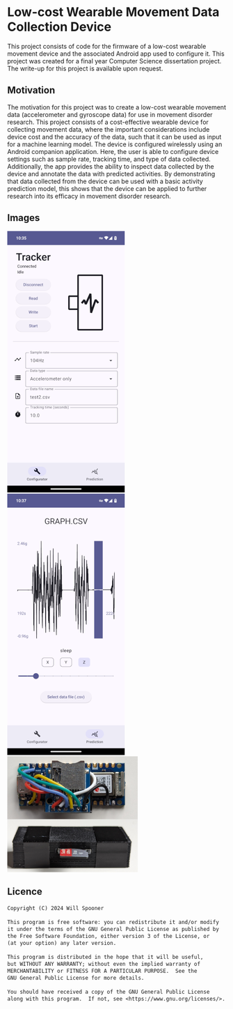 # Low-cost Wearable Movement Data Collection Device

This project consists of code for the firmware of a low-cost wearable movement device and the associated Android app used to configure it. This project was created for a final year Computer Science dissertation project. The write-up for this project is available upon request.

## Motivation
The motivation for this project was to create a low-cost wearable movement data (accelerometer and gyroscope data) for use in movement disorder research. This project consists of a cost-effective wearable device for collecting movement data, where the important considerations include device cost and the accuracy of the data, such that it can be used as input for a machine learning model. The device is configured wirelessly using an Android companion application. Here, the user is able to configure device settings such as sample rate, tracking time, and type of data collected. Additionally, the app provides the ability to inspect data collected by the device and annotate the data with predicted activities. By demonstrating that data collected from the device can be used with a basic activity prediction model, this shows that the device can be applied to further research into its efficacy in movement disorder research.

## Images

![Configuring the device](images/screenshot-1.png)
![Making predictions](images/screenshot-2.png)
![The device](images/photo.png)

## Licence

```
Copyright (C) 2024 Will Spooner

This program is free software: you can redistribute it and/or modify
it under the terms of the GNU General Public License as published by
the Free Software Foundation, either version 3 of the License, or
(at your option) any later version.

This program is distributed in the hope that it will be useful,
but WITHOUT ANY WARRANTY; without even the implied warranty of
MERCHANTABILITY or FITNESS FOR A PARTICULAR PURPOSE.  See the
GNU General Public License for more details.

You should have received a copy of the GNU General Public License
along with this program.  If not, see <https://www.gnu.org/licenses/>.
```
